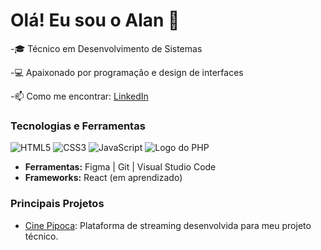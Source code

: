 # Olá! Eu sou o Alan 👋
-🎓 Técnico em Desenvolvimento de Sistemas 

-💻 Apaixonado por programação e design de interfaces  

-📫 Como me encontrar: [LinkedIn](https://www.linkedin.com/in/alan-cirqueira-03a4a72ab/)  

### Tecnologias e Ferramentas
![HTML5](https://img.shields.io/badge/-HTML5-E34F26?logo=html5&logoColor=fff)
![CSS3](https://img.shields.io/badge/-CSS3-1572B6?logo=css3&logoColor=fff)
![JavaScript](https://img.shields.io/badge/-JavaScript-F7DF1E?logo=javascript&logoColor=fff)
![Logo do PHP](https://www.php.net/images/logos/new-php-logo.svg)

- **Ferramentas:** Figma | Git | Visual Studio Code
- **Frameworks:** React (em aprendizado)

### Principais Projetos
- [Cine Pipoca](https://github.com/Alan1755/Cine_Pipoca): Plataforma de streaming desenvolvida para meu projeto técnico.


